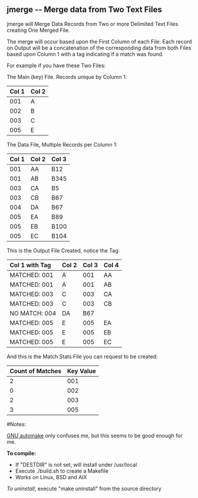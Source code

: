 ## jmerge -- Merge data from Two Text Files

jmerge will Merge Data Records from Two or more Delimited
Text Files creating One Merged File.

The merge will occur based upon the First Column of each File.
Each record on Output will be a concatenation of the
corresponding data from both Files based upon Column 1
with a tag indicating if a match was found.

For example if you have these Two Files:

The Main (key) File.  Records unique by Column 1:

| Col 1 | Col 2 |
| :--- | :--- |
| 001| A |
| 002| B |
| 003| C |
| 005| E |

The Data File, Multiple Records per Column 1:

| Col 1 | Col 2 | Col 3 |
| :--- | :--- | :--- |
| 001 | AA | B12 |
| 001 | AB | B345 |
| 003 | CA | B5 |
| 003 | CB | B67 |
| 004 | DA | B67 |
| 005 | EA | B89 |
| 005 | EB | B100 |
| 005 | EC | B104 |

This is the Output File Created, notice the Tag:

| Col 1 with Tag | Col 2 | Col 3 | Col 4 |
| :--- | :--- | :--- | :--- |
| MATCHED:  001 | A | 001 | AA | B12 |
| MATCHED:  001 | A | 001 | AB | B345 |
| MATCHED:  003 | C | 003 | CA | B5 |
| MATCHED:  003 | C | 003 | CB | B67 |
| NO MATCH: 004 | DA | B67 | | |
| MATCHED:  005 | E | 005|EA | B89
| MATCHED:  005 | E | 005|EB | B100
| MATCHED:  005 | E | 005|EC | B104

And this is the Match Stats File you can
request to be created:

| Count of Matches | Key Value |
| :--- | :--- |
| 2 | 001 |
| 0 | 002 |
| 2 | 003 |
| 3 | 005 |

#Notes:

[GNU automake](https://en.wikipedia.org/wiki/Automake)
only confuses me, but this seems to be good enough for me.

**To compile:**
* If "DESTDIR" is not set, will install under /usr/local
* Execute ./build.sh to create a Makefile
* Works on Linux, BSD and AIX

_To uninstall_, execute
"make uninstall"
from the source directory
